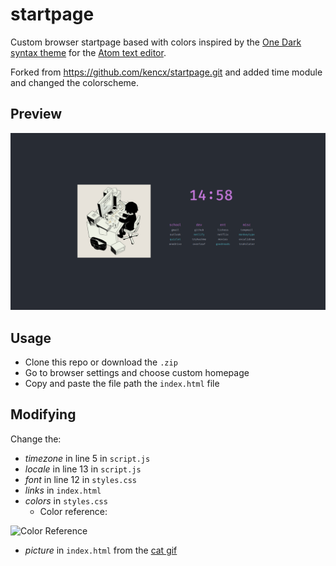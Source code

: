 # startpage

Custom browser startpage based with colors inspired by the [One Dark syntax theme](https://github.com/atom/atom/tree/master/packages/one-dark-syntax) for the [Atom text editor](https://atom.io).

Forked from https://github.com/kencx/startpage.git and added time module and changed the colorscheme.

## Preview
![preview](images/preview.png)

## Usage
- Clone this repo or download the `.zip`
- Go to browser settings and choose custom homepage
- Copy and paste the file path the `index.html` file

## Modifying
Change the:
- _timezone_ in line 5 in `script.js`
- _locale_ in line 13 in `script.js`
- _font_ in line 12 in `styles.css`
- _links_ in `index.html`
- _colors_ in `styles.css`
  - Color reference:
  
![Color Reference](https://raw.githubusercontent.com/joshdick/onedark.vim/main/img/color_reference.png)

- _picture_ in `index.html` from the [cat gif](https://twitter.com/avogado6/status/1165595520967954432?s=19)